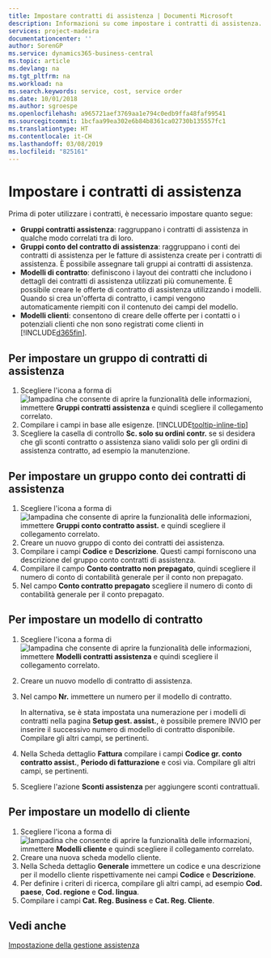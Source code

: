 ```yaml
---
title: Impostare contratti di assistenza | Documenti Microsoft
description: Informazioni su come impostare i contratti di assistenza.
services: project-madeira
documentationcenter: ''
author: SorenGP
ms.service: dynamics365-business-central
ms.topic: article
ms.devlang: na
ms.tgt_pltfrm: na
ms.workload: na
ms.search.keywords: service, cost, service order
ms.date: 10/01/2018
ms.author: sgroespe
ms.openlocfilehash: a965721aef3769aa1e794c0edb9ffa48faf99541
ms.sourcegitcommit: 1bcfaa99ea302e6b84b8361ca02730b135557fc1
ms.translationtype: HT
ms.contentlocale: it-CH
ms.lasthandoff: 03/08/2019
ms.locfileid: "825161"
---
```

# <a name="set-up-service-contracts"></a>Impostare i contratti di assistenza
Prima di poter utilizzare i contratti, è necessario impostare quanto segue: 

* **Gruppi contratti assistenza**: raggruppano i contratti di assistenza in qualche modo correlati tra di loro.
* **Gruppi conto del contratto di assistenza**: raggruppano i conti dei contratti di assistenza per le fatture di assistenza create per i contratti di assistenza. È possibile assegnare tali gruppi ai contratti di assistenza.  
* **Modelli di contratto**: definiscono i layout dei contratti che includono i dettagli dei contratti di assistenza utilizzati più comunemente. È possibile creare le offerte di contratto di assistenza utilizzando i modelli. Quando si crea un'offerta di contratto, i campi vengono automaticamente riempiti con il contenuto dei campi del modello.
* **Modelli clienti**: consentono di creare delle offerte per i contatti o i potenziali clienti che non sono registrati come clienti in [!INCLUDE[d365fin](includes/d365fin_md.md)].  

## <a name="to-set-up-a-service-contract-group"></a>Per impostare un gruppo di contratti di assistenza  
1. Scegliere l'icona a forma di ![lampadina che consente di aprire la funzionalità delle informazioni](media/ui-search/search_small.png "Informazioni sull'operazione che si desidera eseguire"), immettere **Gruppi contratti assistenza** e quindi scegliere il collegamento correlato.  
2. Compilare i campi in base alle esigenze. [!INCLUDE[tooltip-inline-tip](includes/tooltip-inline-tip_md.md)]
3. Scegliere la casella di controllo **Sc. solo su ordini contr.** se si desidera che gli sconti contratto o assistenza siano validi solo per gli ordini di assistenza contratto, ad esempio la manutenzione.  

## <a name="to-set-up-a-service-contract-account-group"></a>Per impostare un gruppo conto dei contratti di assistenza  
1. Scegliere l'icona a forma di ![lampadina che consente di aprire la funzionalità delle informazioni](media/ui-search/search_small.png "Informazioni sull'operazione che si desidera eseguire"), immettere **Gruppi conto contratto assist.** e quindi scegliere il collegamento correlato.  
2. Creare un nuovo gruppo di conto dei contratti dei assistenza.   
3. Compilare i campi **Codice** e **Descrizione**. Questi campi forniscono una descrizione del gruppo conto contratti di assistenza.  
4. Compilare il campo **Conto contratto non prepagato**, quindi scegliere il numero di conto di contabilità generale per il conto non prepagato.  
5. Nel campo **Conto contratto prepagato** scegliere il numero di conto di contabilità generale per il conto prepagato.  

## <a name="to-set-up-a-contract-template"></a>Per impostare un modello di contratto  
1. Scegliere l'icona a forma di ![lampadina che consente di aprire la funzionalità delle informazioni](media/ui-search/search_small.png "Informazioni sull'operazione che si desidera eseguire"), immettere **Modelli contratti assistenza** e quindi scegliere il collegamento correlato.  
2. Creare un nuovo modello di contratto di assistenza.  
3. Nel campo **Nr.** immettere un numero per il modello di contratto.  
  
     In alternativa, se è stata impostata una numerazione per i modelli di contratti nella pagina **Setup gest. assist.**, è possibile premere INVIO per inserire il successivo numero di modello di contratto disponibile. Compilare gli altri campi, se pertinenti.  
  
4. Nella Scheda dettaglio **Fattura** compilare i campi **Codice gr. conto contratto assist.**, **Periodo di fatturazione** e così via. Compilare gli altri campi, se pertinenti.  
5. Scegliere l'azione **Sconti assistenza** per aggiungere sconti contrattuali.  

## <a name="to-set-up-a-customer-template"></a>Per impostare un modello di cliente  
1. Scegliere l'icona a forma di ![lampadina che consente di aprire la funzionalità delle informazioni](media/ui-search/search_small.png "Informazioni sull'operazione che si desidera eseguire"), immettere **Modelli cliente** e quindi scegliere il collegamento correlato.  
2. Creare una nuova scheda modello cliente.  
3. Nella Scheda dettaglio **Generale** immettere un codice e una descrizione per il modello cliente rispettivamente nei campi **Codice** e **Descrizione**. 
4. Per definire i criteri di ricerca, compilare gli altri campi, ad esempio **Cod. paese**, **Cod. regione** e **Cod. lingua**.  
5. Compilare i campi **Cat. Reg. Business** e **Cat. Reg. Cliente**.  

## <a name="see-also"></a>Vedi anche
[Impostazione della gestione assistenza](service-setup-service.md)